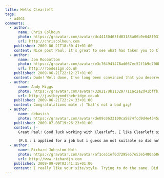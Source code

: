 ```yaml
---
title: Hello Clearleft
tags:
  - a40G1
comments:
  - author:
      name: Chris Colhoun
      photo: https://gravatar.com/avatar/dc44180463fd03188a06b9e648f031c9
      url: http://chriscolhoun.com
    published: 2009-06-21T18:30:41+01:00
    content: Nice post Paul, it’s great to see what has taken you to Clearleft. So we are both kinda new to the office then? :)
  - author:
      name: Jon Roobottom
      photo: https://gravatar.com/avatar/e3c764941478ad667ec52f1b9e700be5
      url: http://roodesign.co.uk
    published: 2009-06-21T22:12:27+01:00
    content: Dude! Well done, I’ve long been convinced that you deserve a job with a company that will grow your creative talents - and I feel that no one fits the bill better than Clearleft. I look forward to seeing your work over the coming months.
  - author:
      name: Andy Higgs
      photo: https://gravatar.com/avatar/3282170b113297711ac2a2d41bffb70d
      url: http://justbeyondthebridge.co.uk
    published: 2009-06-21T22:24:33+01:00
    content: Congratulations mate :) That’s not a bad gig!
  - author:
      name: debasish
      photo: https://gravatar.com/avatar/de09c0633100ca5874fcd9d4e4545ad5
    published: 2009-07-08T19:26:23+01:00
    content: |-
      Great Paul! Good luck working with Clearleft. I like Clearleft site a lot and since past few months have been following it a bit, I think they are experts.

      (P.S.: i applied for a job but i guess am not suitable so did not get a reply, but thats ok :)
  - author:
      name: Richard Johnston-Nott
      photo: https://gravatar.com/avatar/af1ce51ef6d7295e57e53e5400ab8d48
      url: http://www.richardjn.com
    published: 2009-09-09T03:41:15+01:00
    content: I really like your site/style. Trying to do the same. Did you make your site theme yourself?
---
```

